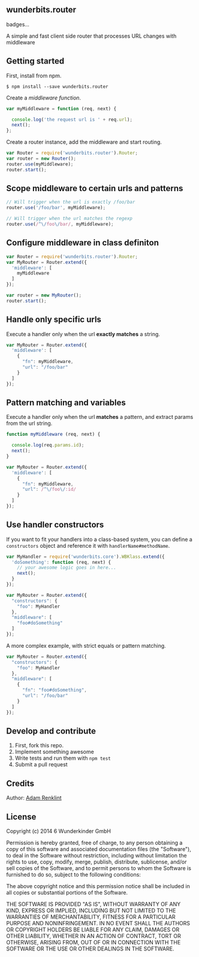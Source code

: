 wunderbits.router
---

badges...

A simple and fast client side router that processes URL changes with middleware

## Getting started

First, install from npm.

```
$ npm install --save wunderbits.router
```

Create a *middleware function*.

```javascript
var myMiddleware = function (req, next) {

  console.log('the request url is ' + req.url);
  next();
};
```

Create a router instance, add the middleware and start routing.
```javascript
var Router = require('wunderbits.router').Router;
var router = new Router();
router.use(myMiddleware);
router.start();
```

## Scope middleware to certain urls and patterns

```javascript
// Will trigger when the url is exactly /foo/bar
router.use('/foo/bar', myMiddleware);

// Will trigger when the url matches the regexp
router.use(/^\/foo\/bar/, myMiddleware);
```

## Configure middleware in class definiton

```javascript
var Router = require('wunderbits.router').Router;
var MyRouter = Router.extend({
  'middleware': [
    myMiddleware
  ]
});

var router = new MyRouter();
router.start();
```

## Handle only specific urls

Execute a handler only when the url **exactly matches** a string.

```javascript
var MyRouter = Router.extend({
  'middleware': [
    {
      "fn": myMiddleware,
      "url": "/foo/bar"
    }
  ]
});
```

## Pattern matching and variables

Execute a handler only when the url **matches** a pattern, and extract params from the url string.

```javascript
function myMiddleware (req, next) {

  console.log(req.params.id);
  next();
}

var MyRouter = Router.extend({
  'middleware': [
    {
      "fn": myMiddleware,
      "url": /^\/foo\/:id/
    }
  ]
});
```

## Use handler constructors

If you want to fit your handlers into a class-based system, you can define a ```constructors``` object and reference it with ```handlerName#methodName```.

```javascript
var MyHandler = require('wunderbits.core').WBKlass.extend({
  'doSomething': function (req, next) {
    // your awesome logic goes in here...
    next();
  }
});

var MyRouter = Router.extend({
  "constructors": {
    "foo": MyHandler
  },
  "middleware": [
    "foo#doSomething"
  ]
});
```

A more complex example, with strict equals or pattern matching.

```javascript
var MyRouter = Router.extend({
  "constructors": {
    "foo": MyHandler
  },
  "middleware": [
    {
      "fn": "foo#doSomething",
      "url": "/foo/bar"
    }
  ]
});
```

## Develop and contribute

1. First, fork this repo.
2. Implement something awesome
3. Write tests and run them with ```npm test```
4. Submit a pull request

## Credits

Author: [Adam Renklint](http://adamrenklint.com)

## License

Copyright (c) 2014 6 Wunderkinder GmbH

Permission is hereby granted, free of charge, to any person
obtaining a copy of this software and associated documentation
files (the "Software"), to deal in the Software without
restriction, including without limitation the rights to use,
copy, modify, merge, publish, distribute, sublicense, and/or sell
copies of the Software, and to permit persons to whom the
Software is furnished to do so, subject to the following
conditions:

The above copyright notice and this permission notice shall be
included in all copies or substantial portions of the Software.

THE SOFTWARE IS PROVIDED "AS IS", WITHOUT WARRANTY OF ANY KIND,
EXPRESS OR IMPLIED, INCLUDING BUT NOT LIMITED TO THE WARRANTIES
OF MERCHANTABILITY, FITNESS FOR A PARTICULAR PURPOSE AND
NONINFRINGEMENT. IN NO EVENT SHALL THE AUTHORS OR COPYRIGHT
HOLDERS BE LIABLE FOR ANY CLAIM, DAMAGES OR OTHER LIABILITY,
WHETHER IN AN ACTION OF CONTRACT, TORT OR OTHERWISE, ARISING
FROM, OUT OF OR IN CONNECTION WITH THE SOFTWARE OR THE USE OR
OTHER DEALINGS IN THE SOFTWARE.
